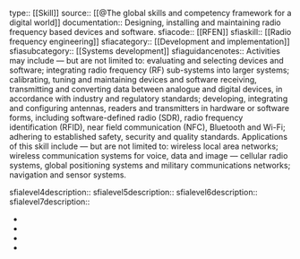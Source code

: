 type:: [[Skill]]
source:: [[@The global skills and competency framework for a digital world]]
documentation:: Designing, installing and maintaining radio frequency based devices and software.
sfiacode:: [[RFEN]]
sfiaskill:: [[Radio frequency engineering]]
sfiacategory:: [[Development and implementation]]
sfiasubcategory:: [[Systems development]]
sfiaguidancenotes:: Activities may include — but are not limited to: evaluating and selecting devices and software; integrating radio frequency (RF) sub-systems into larger systems; calibrating, tuning and maintaining devices and software receiving, transmitting and converting data between analogue and digital devices, in accordance with industry and regulatory standards; developing, integrating and configuring antennas, readers and transmitters in hardware or software forms, including software-defined radio (SDR), radio frequency identification (RFID), near field communication (NFC), Bluetooth and Wi-Fi; adhering to established safety, security and quality standards. Applications of this skill include — but are not limited to: wireless local area networks; wireless communication systems for voice, data and image — cellular radio systems, global positioning systems and military communications networks; navigation and sensor systems.

sfialevel4description::
sfialevel5description::
sfialevel6description::
sfialevel7description::

-
-
-
-